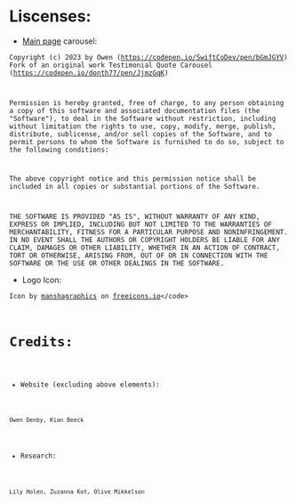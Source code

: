 # Liscenses:

- [Main page](https://aware.swiftco.dev/ "https://aware.swiftco.dev") carousel: 

<code>Copyright (c) 2023 by Owen (https://codepen.io/SwiftCoDev/pen/bGmJGYV)
Fork of an original work Testimonial Quote Carousel  (https://codepen.io/donth77/pen/JjmzGqK)

Permission is hereby granted, free of charge, to any person obtaining a copy of this software and associated documentation files (the "Software"), to deal in the Software without restriction, including without limitation the rights to use, copy, modify, merge, publish, distribute, sublicense, and/or sell copies of the Software, and to permit persons to whom the Software is furnished to do so, subject to the following conditions:

The above copyright notice and this permission notice shall be included in all copies or substantial portions of the Software.

THE SOFTWARE IS PROVIDED "AS IS", WITHOUT WARRANTY OF ANY KIND, EXPRESS OR IMPLIED, INCLUDING BUT NOT LIMITED TO THE WARRANTIES OF MERCHANTABILITY, FITNESS FOR A PARTICULAR PURPOSE AND NONINFRINGEMENT. IN NO EVENT SHALL THE AUTHORS OR COPYRIGHT HOLDERS BE LIABLE FOR ANY CLAIM, DAMAGES OR OTHER LIABILITY, WHETHER IN AN ACTION OF CONTRACT, TORT OR OTHERWISE, ARISING FROM, OUT OF OR IN CONNECTION WITH THE SOFTWARE OR THE USE OR OTHER DEALINGS IN THE SOFTWARE.</code>

- Logo Icon: 

<code>Icon by [manshagraphics](https://freeicons.io/profile/433683 "https://freeicons.io/profile/433683") on [freeicons.io](https://freeicons.io "https://freeicons.io")</code>

# Credits: 

- Website (excluding above elements): 

<code>Owen Denby, Kian Beeck</code>

- Research:

<code>Lily Holen, Zuzanna Kot, Olive Mikkelson</code>

